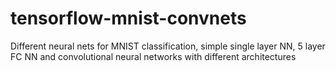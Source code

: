 # tensorflow-mnist-convnets
Different neural nets for MNIST classification, simple single layer NN, 5 layer FC NN and convolutional neural networks with different architectures
